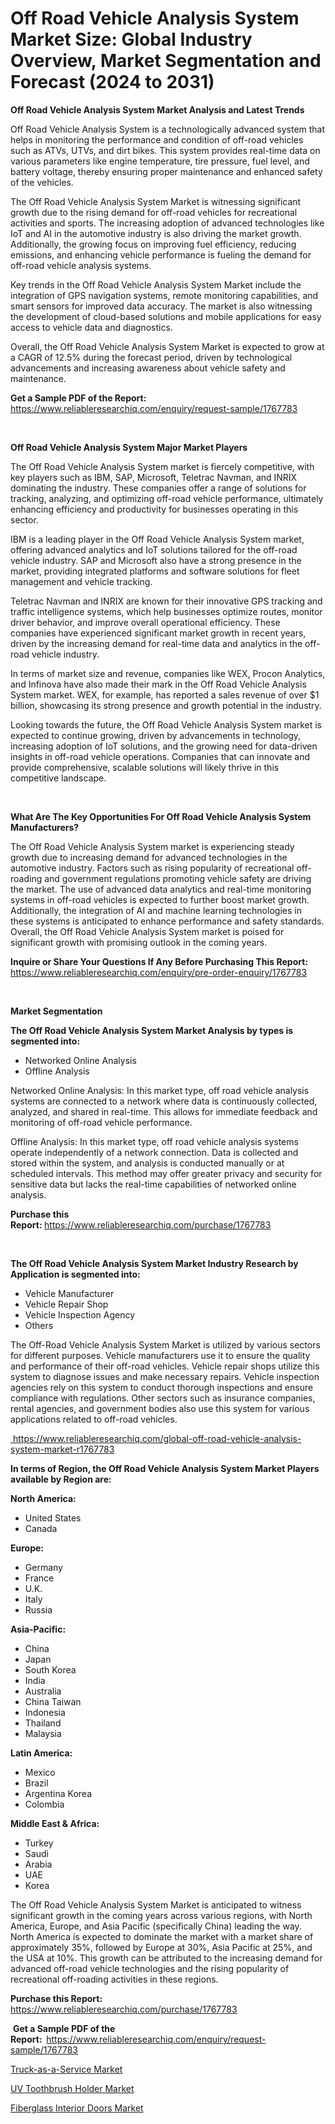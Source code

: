 <p><h1>Off Road Vehicle Analysis System Market Size: Global Industry Overview, Market Segmentation and Forecast (2024 to 2031)</h1></p><p><strong>Off Road Vehicle Analysis System Market Analysis and Latest Trends</strong></p>
<p><p>Off Road Vehicle Analysis System is a technologically advanced system that helps in monitoring the performance and condition of off-road vehicles such as ATVs, UTVs, and dirt bikes. This system provides real-time data on various parameters like engine temperature, tire pressure, fuel level, and battery voltage, thereby ensuring proper maintenance and enhanced safety of the vehicles.</p><p>The Off Road Vehicle Analysis System Market is witnessing significant growth due to the rising demand for off-road vehicles for recreational activities and sports. The increasing adoption of advanced technologies like IoT and AI in the automotive industry is also driving the market growth. Additionally, the growing focus on improving fuel efficiency, reducing emissions, and enhancing vehicle performance is fueling the demand for off-road vehicle analysis systems.</p><p>Key trends in the Off Road Vehicle Analysis System Market include the integration of GPS navigation systems, remote monitoring capabilities, and smart sensors for improved data accuracy. The market is also witnessing the development of cloud-based solutions and mobile applications for easy access to vehicle data and diagnostics.</p><p>Overall, the Off Road Vehicle Analysis System Market is expected to grow at a CAGR of 12.5% during the forecast period, driven by technological advancements and increasing awareness about vehicle safety and maintenance.</p></p>
<p><strong>Get a Sample PDF of the Report:&nbsp;</strong> <a href="https://www.reliableresearchiq.com/enquiry/request-sample/1767783">https://www.reliableresearchiq.com/enquiry/request-sample/1767783</a></p>
<p>&nbsp;</p>
<p><strong>Off Road Vehicle Analysis System Major Market Players</strong></p>
<p><p>The Off Road Vehicle Analysis System market is fiercely competitive, with key players such as IBM, SAP, Microsoft, Teletrac Navman, and INRIX dominating the industry. These companies offer a range of solutions for tracking, analyzing, and optimizing off-road vehicle performance, ultimately enhancing efficiency and productivity for businesses operating in this sector.</p><p>IBM is a leading player in the Off Road Vehicle Analysis System market, offering advanced analytics and IoT solutions tailored for the off-road vehicle industry. SAP and Microsoft also have a strong presence in the market, providing integrated platforms and software solutions for fleet management and vehicle tracking.</p><p>Teletrac Navman and INRIX are known for their innovative GPS tracking and traffic intelligence systems, which help businesses optimize routes, monitor driver behavior, and improve overall operational efficiency. These companies have experienced significant market growth in recent years, driven by the increasing demand for real-time data and analytics in the off-road vehicle industry.</p><p>In terms of market size and revenue, companies like WEX, Procon Analytics, and Infinova have also made their mark in the Off Road Vehicle Analysis System market. WEX, for example, has reported a sales revenue of over $1 billion, showcasing its strong presence and growth potential in the industry.</p><p>Looking towards the future, the Off Road Vehicle Analysis System market is expected to continue growing, driven by advancements in technology, increasing adoption of IoT solutions, and the growing need for data-driven insights in off-road vehicle operations. Companies that can innovate and provide comprehensive, scalable solutions will likely thrive in this competitive landscape.</p></p>
<p>&nbsp;</p>
<p><strong>What Are The Key Opportunities For Off Road Vehicle Analysis System Manufacturers?</strong></p>
<p><p>The Off Road Vehicle Analysis System market is experiencing steady growth due to increasing demand for advanced technologies in the automotive industry. Factors such as rising popularity of recreational off-roading and government regulations promoting vehicle safety are driving the market. The use of advanced data analytics and real-time monitoring systems in off-road vehicles is expected to further boost market growth. Additionally, the integration of AI and machine learning technologies in these systems is anticipated to enhance performance and safety standards. Overall, the Off Road Vehicle Analysis System market is poised for significant growth with promising outlook in the coming years.</p></p>
<p><strong>Inquire or Share Your Questions If Any Before Purchasing This Report:</strong> <a href="https://www.reliableresearchiq.com/enquiry/pre-order-enquiry/1767783">https://www.reliableresearchiq.com/enquiry/pre-order-enquiry/1767783</a></p>
<p>&nbsp;</p>
<p><strong>Market Segmentation</strong></p>
<p><strong>The Off Road Vehicle Analysis System Market Analysis by types is segmented into:</strong></p>
<p><ul><li>Networked Online Analysis</li><li>Offline Analysis</li></ul></p>
<p><p>Networked Online Analysis: In this market type, off road vehicle analysis systems are connected to a network where data is continuously collected, analyzed, and shared in real-time. This allows for immediate feedback and monitoring of off-road vehicle performance.</p><p>Offline Analysis: In this market type, off road vehicle analysis systems operate independently of a network connection. Data is collected and stored within the system, and analysis is conducted manually or at scheduled intervals. This method may offer greater privacy and security for sensitive data but lacks the real-time capabilities of networked online analysis.</p></p>
<p><strong>Purchase this Report:&nbsp;</strong><a href="https://www.reliableresearchiq.com/purchase/1767783">https://www.reliableresearchiq.com/purchase/1767783</a></p>
<p>&nbsp;</p>
<p><strong>The Off Road Vehicle Analysis System Market Industry Research by Application is segmented into:</strong></p>
<p><ul><li>Vehicle Manufacturer</li><li>Vehicle Repair Shop</li><li>Vehicle Inspection Agency</li><li>Others</li></ul></p>
<p><p>The Off-Road Vehicle Analysis System Market is utilized by various sectors for different purposes. Vehicle manufacturers use it to ensure the quality and performance of their off-road vehicles. Vehicle repair shops utilize this system to diagnose issues and make necessary repairs. Vehicle inspection agencies rely on this system to conduct thorough inspections and ensure compliance with regulations. Other sectors such as insurance companies, rental agencies, and government bodies also use this system for various applications related to off-road vehicles.</p></p>
<p><a href="https://www.reliableresearchiq.com/global-off-road-vehicle-analysis-system-market-r1767783">&nbsp;https://www.reliableresearchiq.com/global-off-road-vehicle-analysis-system-market-r1767783</a></p>
<p><strong>In terms of Region, the Off Road Vehicle Analysis System Market Players available by Region are:</strong></p>
<p>
    <p> <strong> North America: </strong>
        <ul>
            <li>United States</li>
            <li>Canada</li>
        </ul>
        </p> 
    <p> <strong> Europe: </strong>
        <ul>
            <li>Germany</li>
            <li>France</li>
            <li>U.K.</li>
            <li>Italy</li>
            <li>Russia</li>
        </ul>
        </p> 
    <p> <strong> Asia-Pacific: </strong>
        <ul>
            <li>China</li>
            <li>Japan</li>
            <li>South Korea</li>
            <li>India</li>
            <li>Australia</li>
            <li>China Taiwan</li>
            <li>Indonesia</li>
            <li>Thailand</li>
            <li>Malaysia</li>
        </ul>
        </p> 
    <p> <strong> Latin America: </strong>
        <ul>
            <li>Mexico</li>
            <li>Brazil</li>
            <li>Argentina Korea</li>
            <li>Colombia</li>
        </ul>
        </p> 
    <p> <strong> Middle East & Africa: </strong>
        <ul>
            <li>Turkey</li>
            <li>Saudi</li>
            <li>Arabia</li>
            <li>UAE</li>
            <li>Korea</li>
        </ul>
    </p>
    </p>
<p><p>The Off Road Vehicle Analysis System Market is anticipated to witness significant growth in the coming years across various regions, with North America, Europe, and Asia Pacific (specifically China) leading the way. North America is expected to dominate the market with a market share of approximately 35%, followed by Europe at 30%, Asia Pacific at 25%, and the USA at 10%. This growth can be attributed to the increasing demand for advanced off-road vehicle technologies and the rising popularity of recreational off-roading activities in these regions.</p></p>
<p><strong>Purchase this Report: </strong><a href="https://www.reliableresearchiq.com/purchase/1767783">https://www.reliableresearchiq.com/purchase/1767783</a></p>
<p>&nbsp;<strong>Get a Sample PDF of the Report:&nbsp;&nbsp;</strong><a href="https://www.reliableresearchiq.com/enquiry/request-sample/1767783">https://www.reliableresearchiq.com/enquiry/request-sample/1767783</a></p>
<p><strong></strong></p>
<p><p><a href="https://github.com/julyju69/Market-Research-Report-List-4/blob/main/truck-as-a-service-market.md">Truck-as-a-Service Market</a></p><p><a href="https://medium.com/@eliasman59/analyzing-uv-toothbrush-holder-market-dynamics-and-growth-drivers-and-forecasted-for-period-from-140b572e3695">UV Toothbrush Holder Market</a></p><p><a href="https://medium.com/@tedbrakus/global-fiberglass-interior-doors-industry-research-report-competitive-landscape-market-size-b47acacbf453">Fiberglass Interior Doors Market</a></p></p>